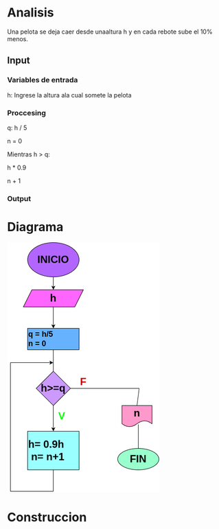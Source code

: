# Analisis

Una pelota se deja caer desde unaaltura h y en cada rebote sube el 10% menos.

## Input

### Variables de entrada 

h: Ingrese la altura ala cual somete la pelota

### Proccesing
q: h / 5

n = 0

Mientras h > q:

h * 0.9

n + 1

### Output

# Diagrama

![diagrama de flujo](digrama.png)

# Construccion